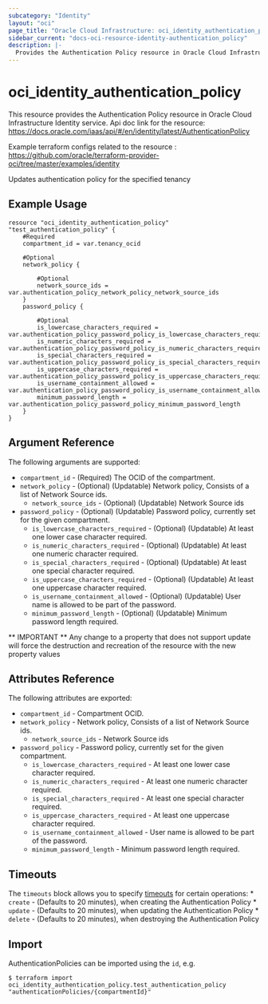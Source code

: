 ```yaml
---
subcategory: "Identity"
layout: "oci"
page_title: "Oracle Cloud Infrastructure: oci_identity_authentication_policy"
sidebar_current: "docs-oci-resource-identity-authentication_policy"
description: |-
  Provides the Authentication Policy resource in Oracle Cloud Infrastructure Identity service
---
```


# oci_identity_authentication_policy
This resource provides the Authentication Policy resource in Oracle Cloud Infrastructure Identity service.
Api doc link for the resource: https://docs.oracle.com/iaas/api/#/en/identity/latest/AuthenticationPolicy

Example terraform configs related to the resource : https://github.com/oracle/terraform-provider-oci/tree/master/examples/identity

Updates authentication policy for the specified tenancy


## Example Usage

```hcl
resource "oci_identity_authentication_policy" "test_authentication_policy" {
	#Required
	compartment_id = var.tenancy_ocid

	#Optional
	network_policy {

		#Optional
		network_source_ids = var.authentication_policy_network_policy_network_source_ids
	}
	password_policy {

		#Optional
		is_lowercase_characters_required = var.authentication_policy_password_policy_is_lowercase_characters_required
		is_numeric_characters_required = var.authentication_policy_password_policy_is_numeric_characters_required
		is_special_characters_required = var.authentication_policy_password_policy_is_special_characters_required
		is_uppercase_characters_required = var.authentication_policy_password_policy_is_uppercase_characters_required
		is_username_containment_allowed = var.authentication_policy_password_policy_is_username_containment_allowed
		minimum_password_length = var.authentication_policy_password_policy_minimum_password_length
	}
}
```

## Argument Reference

The following arguments are supported:

* `compartment_id` - (Required) The OCID of the compartment.
* `network_policy` - (Optional) (Updatable) Network policy, Consists of a list of Network Source ids. 
	* `network_source_ids` - (Optional) (Updatable) Network Source ids 
* `password_policy` - (Optional) (Updatable) Password policy, currently set for the given compartment. 
	* `is_lowercase_characters_required` - (Optional) (Updatable) At least one lower case character required.
	* `is_numeric_characters_required` - (Optional) (Updatable) At least one numeric character required.
	* `is_special_characters_required` - (Optional) (Updatable) At least one special character required.
	* `is_uppercase_characters_required` - (Optional) (Updatable) At least one uppercase character required.
	* `is_username_containment_allowed` - (Optional) (Updatable) User name is allowed to be part of the password.
	* `minimum_password_length` - (Optional) (Updatable) Minimum password length required.


** IMPORTANT **
Any change to a property that does not support update will force the destruction and recreation of the resource with the new property values

## Attributes Reference

The following attributes are exported:

* `compartment_id` - Compartment OCID.
* `network_policy` - Network policy, Consists of a list of Network Source ids. 
	* `network_source_ids` - Network Source ids 
* `password_policy` - Password policy, currently set for the given compartment. 
	* `is_lowercase_characters_required` - At least one lower case character required.
	* `is_numeric_characters_required` - At least one numeric character required.
	* `is_special_characters_required` - At least one special character required.
	* `is_uppercase_characters_required` - At least one uppercase character required.
	* `is_username_containment_allowed` - User name is allowed to be part of the password.
	* `minimum_password_length` - Minimum password length required.

## Timeouts

The `timeouts` block allows you to specify [timeouts](https://registry.terraform.io/providers/oracle/oci/latest/docs/guides/changing_timeouts) for certain operations:
	* `create` - (Defaults to 20 minutes), when creating the Authentication Policy
	* `update` - (Defaults to 20 minutes), when updating the Authentication Policy
	* `delete` - (Defaults to 20 minutes), when destroying the Authentication Policy


## Import

AuthenticationPolicies can be imported using the `id`, e.g.

```
$ terraform import oci_identity_authentication_policy.test_authentication_policy "authenticationPolicies/{compartmentId}" 
```

